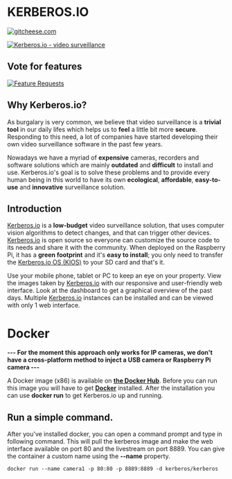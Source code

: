# KERBEROS.**IO**

[![gitcheese.com](https://s3.amazonaws.com/gitcheese-ui-master/images/badge.svg)](https://www.gitcheese.com/donate/users/1546779/repos/52265945)

[![Kerberos.io - video surveillance](https://kerberos.io/images/kerberos.png)](https://kerberos.io)

## Vote for features

[![Feature Requests](https://feathub.com/kerberos-io/machinery?format=svg)](https://feathub.com/kerberos-io/machinery)

## Why Kerberos.io?

As burgalary is very common, we believe that video surveillance is a **trivial tool** in our daily lifes which helps us to **feel** a little bit more **secure**. Responding to this need, a lot of companies have started developing their own video surveillance software in the past few years.

Nowadays we have a myriad of **expensive** cameras, recorders and software solutions which are mainly **outdated** and **difficult** to install and use. Kerberos.io's goal is to solve these problems and to provide every human being in this world to have its own **ecological**, **affordable**, **easy-to-use** and **innovative** surveillance solution.

## Introduction

[Kerberos.io](https://kerberos.io) is a **low-budget** video surveillance solution, that uses computer vision algorithms to detect changes, and that can trigger other devices. [Kerberos.io](https://kerberos.io) is open source so everyone can customize the source code to its needs and share it with the community. When deployed on the Raspberry Pi, it has a **green footprint** and it's **easy to install**; you only need to transfer the [Kerberos.io OS (KIOS)](https://doc.kerberos.io/2.0/installation/KiOS) to your SD card and that's it.

Use your mobile phone, tablet or PC to keep an eye on your property. View the images taken by [Kerberos.io](https://kerberos.io) with our responsive and user-friendly web interface. Look at the dashboard to get a graphical overview of the past days. Multiple [Kerberos.io](https://kerberos.io) instances can be installed and can be viewed with only 1 web interface.

# Docker

**--- For the moment this approach only works for IP cameras, we don't have a cross-platform method to inject a USB camera or Raspberry Pi camera ---**

A Docker image (x86) is available on [**the Docker Hub**](https://hub.docker.com/u/kerberos/kerberos). Before you can run this image you will have to get [**Docker**](https://docker.com) installed. After the installation you can use **docker run** to get Kerberos.io up and running.

## Run a simple command.

After you've installed docker, you can open a command prompt and type in following command. This will pull the kerberos image and make the web interface available on port 80 and the livestream on port 8889. You can give the container a custom name using the **--name** property.

    docker run --name camera1 -p 80:80 -p 8889:8889 -d kerberos/kerberos
